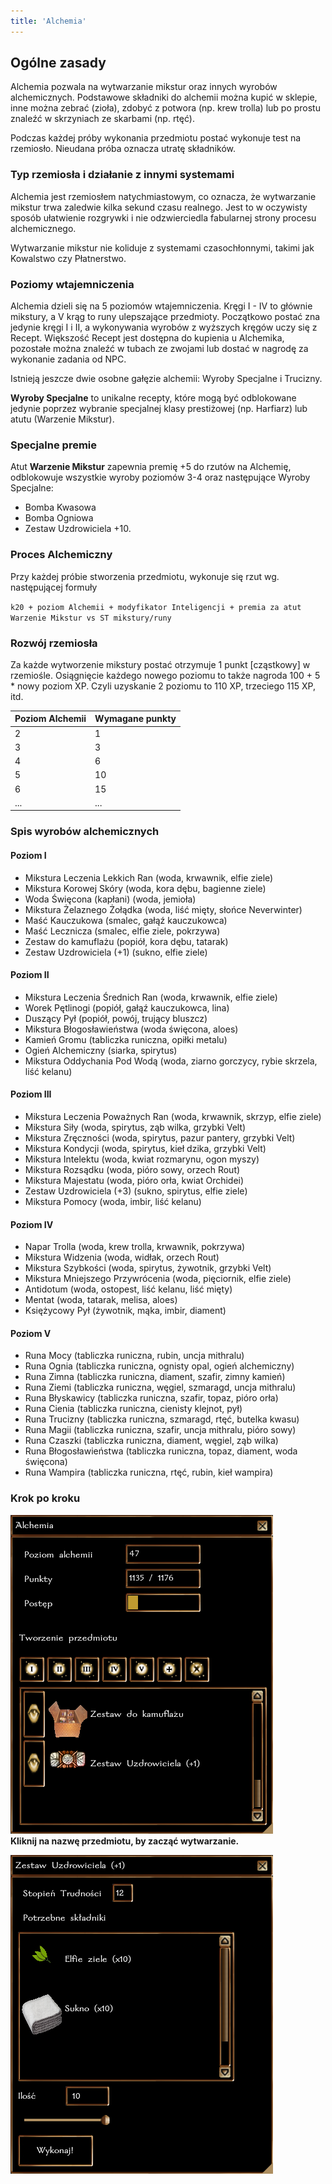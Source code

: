 ```yaml
---
title: 'Alchemia'
---
```



## Ogólne zasady

Alchemia pozwala na wytwarzanie mikstur oraz innych wyrobów alchemicznych. Podstawowe składniki do alchemii można kupić w sklepie, inne można zebrać (zioła), zdobyć z potwora (np. krew trolla) lub po prostu znaleźć w skrzyniach ze skarbami (np. rtęć).

Podczas każdej próby wykonania przedmiotu postać wykonuje test na rzemiosło. Nieudana próba oznacza utratę składników.

### Typ rzemiosła i działanie z innymi systemami

Alchemia jest rzemiosłem natychmiastowym, co oznacza, że wytwarzanie mikstur trwa zaledwie kilka sekund czasu realnego. Jest to w oczywisty sposób ułatwienie rozgrywki i nie odzwierciedla fabularnej strony procesu alchemicznego.

Wytwarzanie mikstur nie koliduje z systemami czasochłonnymi, takimi jak Kowalstwo czy Płatnerstwo.

### Poziomy wtajemniczenia

Alchemia dzieli się na 5 poziomów wtajemniczenia. Kręgi I - IV to głównie mikstury, a V krąg to runy ulepszające przedmioty. Początkowo postać zna jedynie kręgi I i II, a wykonywania wyrobów z wyższych kręgów uczy się z Recept. Większość Recept jest dostępna do kupienia u Alchemika, pozostałe można znaleźć w tubach ze zwojami lub dostać w nagrodę za wykonanie zadania od NPC.

Istnieją jeszcze dwie osobne gałęzie alchemii: Wyroby Specjalne i Trucizny.

**Wyroby Specjalne** to unikalne recepty, które mogą być odblokowane jedynie poprzez wybranie specjalnej klasy prestiżowej (np. Harfiarz) lub atutu (Warzenie Mikstur).

### Specjalne premie

Atut **Warzenie Mikstur** zapewnia premię +5 do rzutów na Alchemię, odblokowuje wszystkie wyroby poziomów 3-4 oraz następujące Wyroby Specjalne:

- Bomba Kwasowa
- Bomba Ogniowa
- Zestaw Uzdrowiciela +10.

### Proces Alchemiczny

Przy każdej próbie stworzenia przedmiotu, wykonuje się rzut wg. następującej formuły

``k20 + poziom Alchemii + modyfikator Inteligencji + premia za atut Warzenie Mikstur vs ST mikstury/runy``

### Rozwój rzemiosła

Za każde wytworzenie mikstury postać otrzymuje 1 punkt [cząstkowy] w rzemiośle. Osiągnięcie każdego nowego poziomu to także nagroda 100 + 5 * nowy poziom XP. Czyli uzyskanie 2 poziomu to 110 XP, trzeciego 115 XP, itd.

| Poziom Alchemii | Wymagane punkty |
|-----------------|-----------------|
| 2               | 1               |
| 3               | 3               |
| 4               | 6               |
| 5               | 10              |
| 6               | 15              |
| ...             | ...             |

### Spis wyrobów alchemicznych

#### Poziom I

- Mikstura Leczenia Lekkich Ran (woda, krwawnik, elfie ziele)
- Mikstura Korowej Skóry (woda, kora dębu, bagienne ziele)
- Woda Święcona (kapłani) (woda, jemioła)
- Mikstura Żelaznego Żołądka (woda, liść mięty, słońce Neverwinter)
- Maść Kauczukowa (smalec, gałąź kauczukowca)
- Maść Lecznicza (smalec, elfie ziele, pokrzywa)
- Zestaw do kamuflażu (popiół, kora dębu, tatarak)
- Zestaw Uzdrowiciela (+1) (sukno, elfie ziele)

#### Poziom II

- Mikstura Leczenia Średnich Ran (woda, krwawnik, elfie ziele)
- Worek Pętlinogi (popiół, gałąź kauczukowca, lina)
- Duszący Pył (popiół, powój, trujący bluszcz)
- Mikstura Błogosławieństwa (woda święcona, aloes)
- Kamień Gromu (tabliczka runiczna, opiłki metalu)
- Ogień Alchemiczny (siarka, spirytus)
- Mikstura Oddychania Pod Wodą (woda, ziarno gorczycy, rybie skrzela, liść kelanu)

#### Poziom III

- Mikstura Leczenia Poważnych Ran (woda, krwawnik, skrzyp, elfie ziele)
- Mikstura Siły (woda, spirytus, ząb wilka, grzybki Velt)
- Mikstura Zręczności (woda, spirytus, pazur pantery, grzybki Velt)
- Mikstura Kondycji (woda, spirytus, kieł dzika, grzybki Velt)
- Mikstura Intelektu (woda, kwiat rozmarynu, ogon myszy)
- Mikstura Rozsądku (woda, pióro sowy, orzech Rout)
- Mikstura Majestatu (woda, pióro orła, kwiat Orchidei)
- Zestaw Uzdrowiciela (+3) (sukno, spirytus, elfie ziele)
- Mikstura Pomocy (woda, imbir, liść kelanu)

#### Poziom IV

- Napar Trolla (woda, krew trolla, krwawnik, pokrzywa)
- Mikstura Widzenia (woda, widłak, orzech Rout)
- Mikstura Szybkości (woda, spirytus, żywotnik, grzybki Velt)
- Mikstura Mniejszego Przywrócenia (woda, pięciornik, elfie ziele)
- Antidotum (woda, ostopest, liść kelanu, liść mięty)
- Mentat (woda, tatarak, melisa, aloes)
- Księżycowy Pył (żywotnik, mąka, imbir, diament)

#### Poziom V

- Runa Mocy (tabliczka runiczna, rubin, uncja mithralu)
- Runa Ognia (tabliczka runiczna, ognisty opal, ogień alchemiczny)
- Runa Zimna (tabliczka runiczna, diament, szafir, zimny kamień)
- Runa Ziemi (tabliczka runiczna, węgiel, szmaragd, uncja mithralu)
- Runa Błyskawicy (tabliczka runiczna, szafir, topaz, pióro orła)
- Runa Cienia (tabliczka runiczna, cienisty klejnot, pył)
- Runa Trucizny (tabliczka runiczna, szmaragd, rtęć, butelka kwasu)
- Runa Magii (tabliczka runiczna, szafir, uncja mithralu, pióro sowy)
- Runa Czaszki (tabliczka runiczna, diament, węgiel, ząb wilka)
- Runa Błogosławieństwa (tabliczka runiczna, topaz, diament, woda święcona)
- Runa Wampira (tabliczka runiczna, rtęć, rubin, kieł wampira)

### Krok po kroku

![alchemia_okno1](../../static/img/wiki/wiki-rzemioslo/alchemia-1.png)\
**Kliknij na nazwę przedmiotu, by zacząć wytwarzanie.**

![alchemia_okno2](../../static/img/wiki/wiki-rzemioslo/alchemia-2.png)
